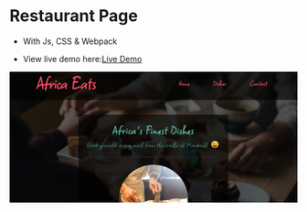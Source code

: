 # Restaurant Page
* With Js, CSS & Webpack

* View live demo here:[Live Demo](https://regan-mu.github.io/Library/)

![Screenshot](/Screenshot.png)